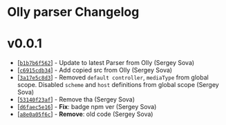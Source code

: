 # Olly parser Changelog

# v0.0.1

* [[`b1b7b6f562`](https://github.com/AtomixInteractions/olly.parser/commit/b1b7b6f562)] - Update to latest Parser from Olly (Sergey Sova)
* [[`c6915cdb34`](https://github.com/AtomixInteractions/olly.parser/commit/c6915cdb34)] - Add copied src from Olly (Sergey Sova)
* [[`3a17e5c8d3`](https://github.com/AtomixInteractions/olly.parser/commit/3a17e5c8d3)] - Removed `default controller`, `mediaType` from global scope. Disabled `scheme` and `host` definitions from global scope (Sergey Sova)
* [[`53140f23af`](https://github.com/AtomixInteractions/olly.parser/commit/53140f23af)] - Remove tha (Sergey Sova)
* [[`d6faec5e16`](https://github.com/AtomixInteractions/olly.parser/commit/d6faec5e16)] - **Fix**: badge npm ver (Sergey Sova)
* [[`a8e0a05f6c`](https://github.com/AtomixInteractions/olly.parser/commit/a8e0a05f6c)] - **Remove**: old code (Sergey Sova)
